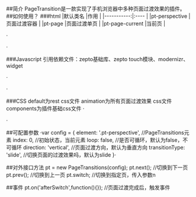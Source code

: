 ##简介
PageTransition是一款实现了手机浏览器中多种页面过渡效果的插件。
##如何使用？
###html
|默认类名	|作用	|
|-----------:|:----	|
|pt-perspective	|页面过渡容器	|
|pt-page	|页面过渡单页	|
|pt-page-current	|当前页	|

·<div id="pt-main" class="pt-perspective">
	<div class="pt-page pt-page-1 ">
	</div>
	<div class="pt-page pt-page-2">
	</div>
	<div class="pt-page pt-page-3">
	</div>
	<div class="pt-page pt-page-4">
	</div>
	<div class="pt-page pt-page-5">
	</div>
	<div class="pt-page pt-page-6">
	</div>
</div>·

###Javascript
引用依赖文件：zepto基础库、zepto touch模块、modernizr、widget

·<script src="../../module/zepto/zepto.js"></script>
<script src="../../module/zepto/touch.js"></script>
<script src="../../module/modernizr.custom.js"></script>
<script src="../../module/widget.1.0.2.js"></script>
<script src="../../production/minjs/PageTransitions.min.js"></script>·

###CSS
default为rest css文件
animation为所有页面过渡效果 css文件
components为插件基础css文件
·<link rel="stylesheet" href="../../production/mincss/default.min.css">
<link rel="stylesheet" href="../../production/mincss/animations.min.css">
<link rel="stylesheet" href="../../production/mincss/components.min.css">·

##可配置参数
·var config = {
	element: '.pt-perspective', 	//PageTransitions元素
	index: 0, 						//初始状态，当前元素
	loop: false,					//是否可循环，默认为false，不可循环
	direction: 'vertical',			//页面过渡方向，默认为垂直方向
	transitionType: 'slide',		//切换页面的过渡效果吗，默认为slide
}·

##对外接口方法
pt = new PageTransitions(config);
pt.next();			//切换到下一页
pt.prev();			//切换到上一页
pt.switch;			//切换到指定页，传入参数n


##事件
pt.on('afterSwitch',function(){});		//页面过渡完成后，触发事件